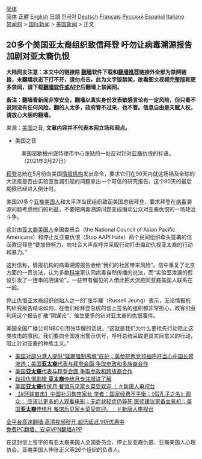  <!-- 面包屑导航 --> <div class="breadcrumb"><!-- GTranslate: https://gtranslate.io/ -->  <div class="switcher notranslate">  <div class="selected">  <a href="#" onclick="return false;"> 简体</a>  </div>  <div class="option">  <a href="https://www.bannedbook.org" onclick="doGTranslate('zh-CN|zh-CN');jQuery('div.switcher div.selected a').html(jQuery(this).html());return false;" title="简体中文" class="nturl selected"> 简体</a>  <a href="https://www.bannedbook.org/zh-tw/" onclick="doGTranslate('zh-CN|zh-TW');jQuery('div.switcher div.selected a').html(jQuery(this).html());return false;" title="繁體中文" class="nturl"> 正體</a>  <a href="https://www.bannedbook.org/en/" onclick="doGTranslate('zh-CN|en');jQuery('div.switcher div.selected a').html(jQuery(this).html());return false;" title="English" class="nturl"> English</a>  <a href="https://www.bannedbook.org/ja/" onclick="doGTranslate('zh-CN|ja');jQuery('div.switcher div.selected a').html(jQuery(this).html());return false;" title="日本語" class="nturl"> 日語</a>  <a href="https://www.bannedbook.org/ko/" onclick="doGTranslate('zh-CN|ko');jQuery('div.switcher div.selected a').html(jQuery(this).html());return false;" title="한국어" class="nturl"> 한국어</a>  <a href="https://www.bannedbook.org/de/" onclick="doGTranslate('zh-CN|de');jQuery('div.switcher div.selected a').html(jQuery(this).html());return false;" title="Deutsch" class="nturl"> Deutsch</a>  <a href="https://www.bannedbook.org/fr/" onclick="doGTranslate('zh-CN|fr');jQuery('div.switcher div.selected a').html(jQuery(this).html());return false;" title="Français" class="nturl"> Français</a>  <a href="https://www.bannedbook.org/ru/" onclick="doGTranslate('zh-CN|ru');jQuery('div.switcher div.selected a').html(jQuery(this).html());return false;" title="Русский" class="nturl"> Русский</a>  <a href="https://www.bannedbook.org/es/" onclick="doGTranslate('zh-CN|es');jQuery('div.switcher div.selected a').html(jQuery(this).html());return false;" title="Español" class="nturl"> Español</a>  <a href="https://www.bannedbook.org/it/" onclick="doGTranslate('zh-CN|it');jQuery('div.switcher div.selected a').html(jQuery(this).html());return false;" title="Italiano" class="nturl"> Italiano</a>  </div>  </div>      <div class='breadcrumb-sub'><!-- Breadcrumb NavXT 6.3.0 --> <a href="https://www.bannedbook.org/" class="home">禁闻网</a> &gt; <a href="https://www.bannedbook.org/bnews/worldnews/" class="category">国际新闻</a> &gt; <a href="https://www.bannedbook.org/bnews/worldnews/usa/" class="category">美国新闻</a> &gt; 正文</div></div><h2>20多个美国亚太裔组织致信拜登 吁勿让病毒溯源报告加剧对亚太裔仇恨</h2> <p class="notice"><b>大陆网友注意：本文中的链接除 <a href="https://github.com/bannedbook/fanqiang" >翻墙</a>软件下载和<a href="https://github.com/killgcd/justmysocks/blob/master/README.md">翻墙推荐</a>链接外全部为禁网链接，未翻墙状态下打不开，请勿点击。此为文字版禁闻，欲看图文视频完整版和更多禁闻，请下载<a href="https://github.com/bannedbook/fanqiang">翻墙软件或APP</a>后翻墙上禁闻网。</p><p>备注：翻墙看新闻非常安全，翻墙以真实身份发表敏感言论有一定风险，但只看不说则没有任何风险，翻的人太多，政府管不过来，也不管。信息自由是天赋人权，请放心大胆的翻墙。</b></p>  <div class="entry"> <p>来源：<a href="https://www.bannedbook.org/bnews/tag/%e7%be%8e%e5%9b%bd/" class="st_tag internal_tag" rel="tag" title="标签 美国 下的日志">美国</a>之音, <strong>文章内容并不代表本网立场和观点。</strong></p> <ul> <li> 美国之音 </li> </ul> <figure> <figcaption> 美国密歇根州底特律市中心张贴的一处反对针对<a href="https://www.bannedbook.org/bnews/tag/%e4%ba%9a%e8%a3%94/" class="st_tag internal_tag" rel="tag" title="标签 亚裔 下的日志">亚裔</a>仇恨的标语。（2021年3月27日）<br /> </figcaption></figure> <p><a href="https://www.bannedbook.org/bnews/tag/%e6%8b%9c%e7%99%bb/" class="st_tag internal_tag" rel="tag" title="标签 拜登 下的日志">拜登</a>总统在5月份向美国<a href="https://www.bannedbook.org/bnews/tag/%E6%83%85%E6%8A%A5%E6%9C%BA%E6%9E%84/" class="st_tag internal_tag" rel="tag" title="标签 情报机构 下的日志">情报机构</a>发出命令，要求它们在90天内就这场祸及全球的大流疫是否由实验室泄漏引起的问题拿出一个可信的研究报告。这个90天的最后期限已经进入倒计时。 </p>  <p>美国20多个<a href="https://www.bannedbook.org/bnews/tag/%E4%BA%9A%E8%A3%94%E7%BE%8E%E5%9B%BD%E4%BA%BA/" class="st_tag internal_tag" rel="tag" title="标签 亚裔美国人 下的日志">亚裔美国人</a>和太平洋岛民组织致函美国总统拜登，要求拜登在<a href="https://www.bannedbook.org/bnews/tag/%e7%97%85%e6%af%92/" class="st_tag internal_tag" rel="tag" title="标签 病毒 下的日志">病毒</a>溯源问题考虑他们的利益，不要把病毒溯源问题变成煽动公众对亚裔仇恨的一场政治斗争。 </p> <p>这封由<a href="https://www.bannedbook.org/bnews/tag/%E4%BA%9A%E5%A4%AA%E8%A3%94/" class="st_tag internal_tag" rel="tag" title="标签 亚太裔 下的日志">亚太裔</a><a href="https://www.bannedbook.org/bnews/tag/%E7%BE%8E%E5%9B%BD%E4%BA%BA/" class="st_tag internal_tag" rel="tag" title="标签 美国人 下的日志">美国人</a>全国委员会（the National Council of Asian Pacific Americans）和停止反亚裔仇恨（Stop AAPI Hate）两个民间组织牵头签署的信函敦促拜登“要加倍努力，向社会大声疾呼并采取行动打击煽动仇视亚太裔的行动和暴力。” </p>  <p>这封信称，情报机构的病毒溯源报告会给“我们的社区带来风险”。信中重复了北京方面的一贯说法，认为多数<span class='wp_keywordlink'><a href="https://www.bannedbook.org/forum11/topic309.html" title="禁片：“科学”的棍子" target="_blank">科学</a></span>家认同病毒自然传播的说法，而“实验室泄漏的假设引发了一连串的阴谋论”，一些带有偏见的人借此把大流疫同亚裔美国人联系在一起。 </p> <p>停止仇恨亚太裔组织创始人之一的”张华耀（Russell Jeung）表示，无论情报机构研究报告结论如何，在他们给拜登总统的信上签名的组织都非常担心，政客们会利用这个报告扩散“阴谋论”，催生更多的针对亚太裔的仇恨事件。 </p>  <p>美国全国广播公司NBC引用张华耀的话说，“这就是我们为什么要抢先行动阻止这类攻击的原因。我们要向全国发出警示信号，呼吁总统采取更具实际意义的行动，阻止针对亚裔的种族主义。” </p> <ul class='op-related-articles' title='相关阅读'> <li><a href='https://www.bannedbook.org/bnews/worldnews/usa/20210806/1601150.html' target='_blank'>美国对部分港人提供“延期强制离境”庇护；美参院两党领袖呼吁当心中国长臂渗透；美国<b>亚太裔</b>代表与拜登会面 争取参政和多族裔合作</a></li> <li><a href='https://www.bannedbook.org/bnews/worldnews/usa/20210806/1601131.html' target='_blank'>美国<b>亚太裔</b>代表与拜登会面 争取参政和跨族裔合作</a></li> <li><a href='https://www.bannedbook.org/bnews/worldnews/usa/20210526/1554042.html' target='_blank'>歧视仇恨剧增 <b>亚太裔</b>传统月专注增进了解</a></li> <li><a href='https://www.bannedbook.org/bnews/bannedvideo/20210525/1553594.html' target='_blank'>美国<b>亚太裔</b>传统月 餐馆乐见家乡菜受欢迎 ｜＃新唐人电视台</a></li> <li><a href='https://www.bannedbook.org/bnews/bannedvideo/20210525/1553591.html' target='_blank'>【#环球直击】中国补习掏空家长 学者：国家经费不平衡；《假孔子之名》观众： 应该让更多的人观看电影；无症状轻症仍猝死 医师建议家备血氧机；美国<b>亚太裔</b>传统月 餐馆乐见家乡菜受欢迎。｜＃新唐人电视台</a></li> </ul> <p class="texttj"> <a href="https://github.com/bannedbook/fanqiang/wiki/V2ray%E6%9C%BA%E5%9C%BA" target="_blank">全平台高速翻墙:高清视频秒开,超低延迟,9折优惠中</a><br/> <a href="https://github.com/bannedbook/fanqiang/wiki/%E7%A6%81%E9%97%BB%E7%BD%91%E5%AE%89%E5%8D%93%E7%BF%BB%E5%A2%99%E6%96%B0%E9%97%BBAPP" target="_blank">免费PC翻墙、安卓VPN翻墙APP</a></p> <p>在这封信上签字的有亚太裔美国人全国委员会、停止反亚裔仇恨、亚裔美国人心理协会、亚裔美国人伸张正义等26个组织的负责人。</p><a name='sharetosocial'></a>  <div style="margin-bottom:5px;padding-bottom:5px;clear:both"> <div id="archive-pix-1" class="banner-ads"> <!-- AuctionX Display platform tag START --> <div id="26318x728x90x621x_ADSLOT2" clicktrack="%%CLICK_URL_ESC%%"></div> <!-- AuctionX Display platform tag END --> </div> <div id="archive-pix-2" class="banner-ads"> <!-- AuctionX Display platform tag START --> <div id="26315x300x250x621x_ADSLOT2" clicktrack="%%CLICK_URL_ESC%%"></div> <!-- AuctionX Display platform tag END --> </div> </div>  <div id="archive-pix-1" class="banner-ads"> <!-- AuctionX Display platform tag START --> <div id="26318x728x90x621x_ADSLOT3" clicktrack="%%CLICK_URL_ESC%%"></div> <!-- AuctionX Display platform tag END --> </div> </div><!--END ENTRY--> 